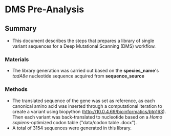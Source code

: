 # DMS Pre-Analysis

## Summary
+ This document describes the steps that prepares a library of single variant sequences for a Deep Mutational Scanning (DMS) workflow.
### Materials
+ The library generation was carried out based on the __species_name__'s *tadA8e* nucleotide sequence acquired from __sequence_source__     
### Methods
+ The translated sequence of the gene was set as reference, as each canonical amino acid was inserted through a computational iteration to create a variant using biopython (http://10.0.4.69/bioinformatics/btp163). Then each variant was back-translated to nucleotide based on a *Homo sapiens*-optimized codon table ("data/codon table .docx").
+ A total of 3154 sequences were generated in this library.
